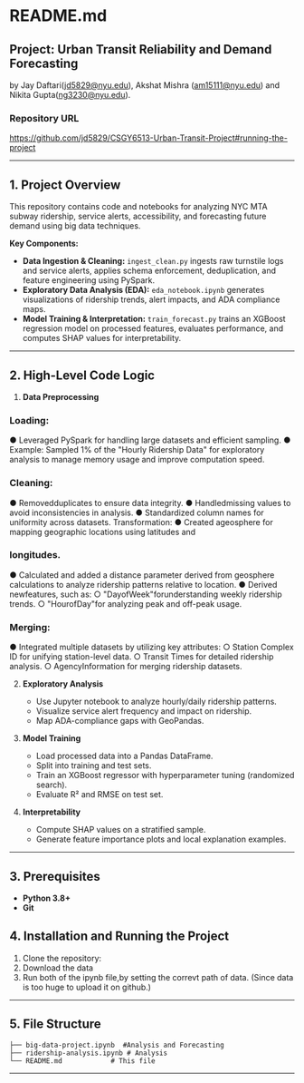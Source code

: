 # README.md

## Project: Urban Transit Reliability and Demand Forecasting
by Jay Daftari(jd5829@nyu.edu), Akshat Mishra (am15111@nyu.edu) and Nikita Gupta(ng3230@nyu.edu).

### Repository URL
https://github.com/jd5829/CSGY6513-Urban-Transit-Project#running-the-project

---

## 1. Project Overview
This repository contains code and notebooks for analyzing NYC MTA subway ridership, service alerts, accessibility, and forecasting future demand using big data techniques.

**Key Components:**
- **Data Ingestion & Cleaning:** `ingest_clean.py` ingests raw turnstile logs and service alerts, applies schema enforcement, deduplication, and feature engineering using PySpark.
- **Exploratory Data Analysis (EDA):** `eda_notebook.ipynb` generates visualizations of ridership trends, alert impacts, and ADA compliance maps.
- **Model Training & Interpretation:** `train_forecast.py` trains an XGBoost regression model on processed features, evaluates performance, and computes SHAP values for interpretability.

---

## 2. High-Level Code Logic
1. **Data Preprocessing**
 ### Loading:
 ● Leveraged PySpark for handling large datasets and efficient sampling.
 ● Example: Sampled 1% of the "Hourly Ridership Data" for exploratory
 analysis to manage memory usage and improve computation speed.
 ### Cleaning:
 ● Removedduplicates to ensure data integrity.
 ● Handledmissing values to avoid inconsistencies in analysis.
 ● Standardized column names for uniformity across datasets.
 Transformation:
 ● Created ageosphere for mapping geographic locations using latitudes and
 ### longitudes.
 ● Calculated and added a distance parameter derived from geosphere calculations to analyze ridership patterns relative to location.
 ● Derived newfeatures, such as:
 ○ "DayofWeek"forunderstanding weekly ridership trends.
 ○ "HourofDay"for analyzing peak and off-peak usage.
 ### Merging:
 ● Integrated multiple datasets by utilizing key attributes:
 ○ Station Complex ID for unifying station-level data.
 ○ Transit Times for detailed ridership analysis.
 ○ AgencyInformation for merging ridership datasets.

2. **Exploratory Analysis**
   - Use Jupyter notebook to analyze hourly/daily ridership patterns.
   - Visualize service alert frequency and impact on ridership.
   - Map ADA-compliance gaps with GeoPandas.

3. **Model Training**
   - Load processed data into a Pandas DataFrame.
   - Split into training and test sets.
   - Train an XGBoost regressor with hyperparameter tuning (randomized search).
   - Evaluate R² and RMSE on test set.

4. **Interpretability**
   - Compute SHAP values on a stratified sample.
   - Generate feature importance plots and local explanation examples.



---

## 3. Prerequisites
- **Python 3.8+**
- **Git**

## 4. Installation and Running the Project
1. Clone the repository:
2. Download the data
3. Run both of the ipynb file,by setting the correvt path of data. (Since data is too huge to upload it on github.)


---

## 5. File Structure
```
├── big-data-project.ipynb  #Analysis and Forecasting
├── ridership-analysis.ipynb # Analysis
└── README.md            # This file
```

---
